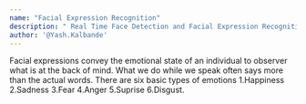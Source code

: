 ```yaml
---
name: "Facial Expression Recognition"
description: " Real Time Face Detection and Facial Expression Recognition"
author: '@Yash.Kalbande'
---
```

Facial expressions convey the emotional state of an individual to observer what is at the back of mind. What we do while we speak often says more than the actual words. There are six basic types of emotions 1.Happiness 2.Sadness 3.Fear 4.Anger 5.Suprise 6.Disgust.
